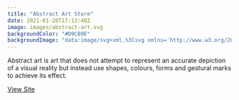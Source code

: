 ```yaml
---
title: "Abstract Art Store"
date: 2021-01-28T17:13:40Z
image: images/abstract-art.svg
backgroundColor: "#D9CB9E"
backgroundImage: "data:image/svg+xml,%3Csvg xmlns='http://www.w3.org/2000/svg' width='126' height='84' viewBox='0 0 126 84'%3E%3Cg fill-rule='evenodd'%3E%3Cg fill='%237575ff' fill-opacity='1'%3E%3Cpath d='M126 83v1H0v-2h40V42H0v-2h40V0h2v40h40V0h2v40h40V0h2v83zm-2-1V42H84v40h40zM82 42H42v40h40V42zm-50-6a4 4 0 1 1 0-8 4 4 0 0 1 0 8zM8 12a4 4 0 1 1 0-8 4 4 0 0 1 0 8zm96 12a4 4 0 1 1 0-8 4 4 0 0 1 0 8zm-42 0a4 4 0 1 1 0-8 4 4 0 0 1 0 8zm30-12a4 4 0 1 1 0-8 4 4 0 0 1 0 8zM20 54a4 4 0 1 1 0-8 4 4 0 0 1 0 8zm12 24a4 4 0 1 1 0-8 4 4 0 0 1 0 8zM8 54a4 4 0 1 1 0-8 4 4 0 0 1 0 8zm24 0a4 4 0 1 1 0-8 4 4 0 0 1 0 8zM8 78a4 4 0 1 1 0-8 4 4 0 0 1 0 8zm12 0a4 4 0 1 1 0-8 4 4 0 0 1 0 8zm54 0a4 4 0 1 1 0-8 4 4 0 0 1 0 8zM50 54a4 4 0 1 1 0-8 4 4 0 0 1 0 8zm24 0a4 4 0 1 1 0-8 4 4 0 0 1 0 8zM50 78a4 4 0 1 1 0-8 4 4 0 0 1 0 8zm54-12a4 4 0 1 1 0-8 4 4 0 0 1 0 8zm12 12a4 4 0 1 1 0-8 4 4 0 0 1 0 8zM92 54a4 4 0 1 1 0-8 4 4 0 0 1 0 8zm24 0a4 4 0 1 1 0-8 4 4 0 0 1 0 8zM92 78a4 4 0 1 1 0-8 4 4 0 0 1 0 8zm24-42a4 4 0 1 1 0-8 4 4 0 0 1 0 8z'/%3E%3C/g%3E%3C/g%3E%3C/svg%3E"
---
```

Abstract art is art that does not attempt to represent an accurate depiction of a visual reality but instead use shapes, colours, forms and gestural marks to achieve its effect.  

[View Site](https://piecemeal-garden-design.myshopify.com/)
